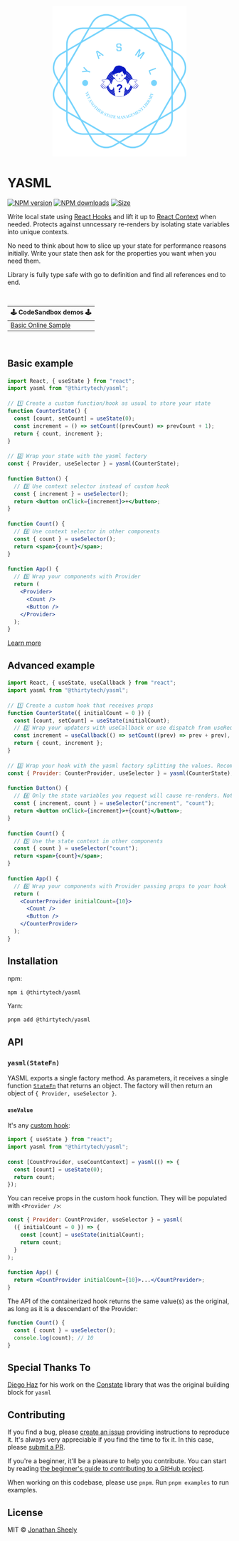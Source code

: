 <p align="center">
  <img src="public/yasml.png" alt="yasml logo" width="300" />
</p>

# YASML

<a href="https://npmjs.org/package/yasml"><img alt="NPM version" src="https://img.shields.io/npm/v/yasml.svg?style=flat-square"></a>
<a href="https://npmjs.org/package/yasml"><img alt="NPM downloads" src="https://img.shields.io/npm/dm/yasml.svg?style=flat-square"></a>
<a href="https://unpkg.com/yasml"><img alt="Size" src="https://img.badgesize.io/https://unpkg.com/yasml?style=flat-square"></a>

Write local state using [React Hooks](https://reactjs.org/docs/hooks-intro.html) and lift it up to [React Context](https://reactjs.org/docs/context.html) when needed. Protects against unncessary re-renders by isolating state variables into unique contexts.

No need to think about how to slice up your state for performance reasons initially. Write your state then ask for the properties you want when you need them.

Library is fully type safe with go to definition and find all references end to end.

<br>

<table>
  <thead>
    <tr>
      <th colspan="5"><center>🕹 CodeSandbox demos 🕹</center></th>
    </tr>
  </thead>
  <tbody>
    <tr>
      <td><a href="">Basic Online Sample</a></td>
    </tr>
  </tbody>
</table>

<br>

## Basic example

```jsx
import React, { useState } from "react";
import yasml from "@thirtytech/yasml";

// 1️⃣ Create a custom function/hook as usual to store your state
function CounterState() {
  const [count, setCount] = useState(0);
  const increment = () => setCount((prevCount) => prevCount + 1);
  return { count, increment };
}

// 2️⃣ Wrap your state with the yasml factory
const { Provider, useSelector } = yasml(CounterState);

function Button() {
  // 3️⃣ Use context selector instead of custom hook
  const { increment } = useSelector();
  return <button onClick={increment}>+</button>;
}

function Count() {
  // 4️⃣ Use context selector in other components
  const { count } = useSelector();
  return <span>{count}</span>;
}

function App() {
  // 5️⃣ Wrap your components with Provider
  return (
    <Provider>
      <Count />
      <Button />
    </Provider>
  );
}
```

[Learn more](#api)

## Advanced example

```jsx
import React, { useState, useCallback } from "react";
import yasml from "@thirtytech/yasml";

// 1️⃣ Create a custom hook that receives props
function CounterState({ initialCount = 0 }) {
  const [count, setCount] = useState(initialCount);
  // 2️⃣ Wrap your updaters with useCallback or use dispatch from useReducer
  const increment = useCallback(() => setCount((prev) => prev + prev), []);
  return { count, increment };
}

// 3️⃣ Wrap your hook with the yasml factory splitting the values. Recommended to alias [Provider] for uniqueness
const { Provider: CounterProvider, useSelector } = yasml(CounterState);

function Button() {
  // 4️⃣ Only the state variables you request will cause re-renders. Note: If only using updaters then no re-renders will be caused.
  const { increment, count } = useSelector("increment", "count");
  return <button onClick={increment}>+{count}</button>;
}

function Count() {
  // 5️⃣ Use the state context in other components
  const { count } = useSelector("count");
  return <span>{count}</span>;
}

function App() {
  // 6️⃣ Wrap your components with Provider passing props to your hook
  return (
    <CounterProvider initialCount={10}>
      <Count />
      <Button />
    </CounterProvider>
  );
}
```

## Installation

npm:

```sh
npm i @thirtytech/yasml
```

Yarn:

```sh
pnpm add @thirtytech/yasml
```

## API

### `yasml(StateFn)`

YASML exports a single factory method. As parameters, it receives a single function [`StateFn`](#usevalue) that returns an object. The factory will then return an object of `{ Provider, useSelector }`.

#### `useValue`

It's any [custom hook](https://reactjs.org/docs/hooks-custom.html):

```js
import { useState } from "react";
import yasml from "@thirtytech/yasml";

const [CountProvider, useCountContext] = yasml(() => {
  const [count] = useState(0);
  return count;
});
```

You can receive props in the custom hook function. They will be populated with `<Provider />`:

```jsx
const { Provider: CountProvider, useSelector } = yasml(
  ({ initialCount = 0 }) => {
    const [count] = useState(initialCount);
    return count;
  }
);

function App() {
  return <CountProvider initialCount={10}>...</CountProvider>;
}
```

The API of the containerized hook returns the same value(s) as the original, as long as it is a descendant of the Provider:

```jsx
function Count() {
  const { count } = useSelector();
  console.log(count); // 10
}
```

## Special Thanks To

[Diego Haz](https://github.com/diegohaz) for his work on the [Constate](https://github.com/diegohaz/constate) library that was the original building block for `yasml`

## Contributing

If you find a bug, please [create an issue](https://github.com/thirtytech/yasml/issues/new) providing instructions to reproduce it. It's always very appreciable if you find the time to fix it. In this case, please [submit a PR](https://github.com/thirtytech/yasml/pulls).

If you're a beginner, it'll be a pleasure to help you contribute. You can start by reading [the beginner's guide to contributing to a GitHub project](https://akrabat.com/the-beginners-guide-to-contributing-to-a-github-project/).

When working on this codebase, please use `pnpm`. Run `pnpm examples` to run examples.

## License

MIT © [Jonathan Sheely](https://github.com/thirtytech)
